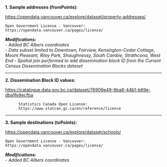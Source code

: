 **1. Sample addresses (fromPoints):**

https://opendata.vancouver.ca/explore/dataset/property-addresses/

    Open Government License - Vancouver:
    https://opendata.vancouver.ca/pages/licence/

***Modifications:**  
    - Added BC Albers coordinates  
    - Data subset limited to Downtown, Fairview, Kensington-Cedar Cottage, Mount Pleasant, Riley Park, Shaughnessy, South Cambie, Strathcona, West End
    - Spatial join performed to add dissemination block ID from the Current Census Dissemination Blocks dataset*

---

**2.  Dissemination Block ID values:**

https://catalogue.data.gov.bc.ca/dataset/76909e49-8ba8-44b1-b69e-dba1fe9ecfba

          Statistics Canada Open License:
          https://www.statcan.gc.ca/en/reference/licence

---

**3. Sample destinations (toPoints):**

https://opendata.vancouver.ca/explore/dataset/schools/

    Open Government License - Vancouver:
    https://opendata.vancouver.ca/pages/licence/

***Modifications:**  
    - Added BC Albers coordinates*
